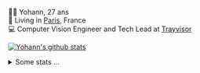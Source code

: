 <p>
  👨🏻 <bold>Yohann</bold>, 27 ans<br/>
  💼 Living in <a href="https://www.google.com/maps?q=paris">Paris</a>, France<br/>
  💻 Computer Vision Engineer and Tech Lead at <a href="https://trayvisor.com/">Trayvisor</a><br/>
</p>

<a href="https://github.com/anuraghazra/github-readme-stats"><img align="center" src="https://github-readme-stats-go94hl40s-yohann84l.vercel.app//api?username=yohann84L&show_icons=true&include_all_commits=true" alt="Yohann's github stats" /> </a>


<details>
  <summary>Some stats ...</summary><br/>
  

<!--START_SECTION:waka-->
![Code Time](http://img.shields.io/badge/Code%20Time-1%2C011%20hrs%2042%20mins-blue)

![Profile Views](http://img.shields.io/badge/Profile%20Views-0-blue)

**🐱 My GitHub Data** 

> 📦 440.7 kB Used in GitHub's Storage 
 > 
> 🏆 107 Contributions in the Year 2024
 > 
> 🚫 Not Opted to Hire
 > 
> 📜 25 Public Repositories 
 > 
> 🔑 21 Private Repositories 
 > 
**I'm an Early 🐤** 

```text
🌞 Morning                14370 commits       ████████░░░░░░░░░░░░░░░░░   31.61 % 
🌆 Daytime                25771 commits       ██████████████░░░░░░░░░░░   56.68 % 
🌃 Evening                5158 commits        ███░░░░░░░░░░░░░░░░░░░░░░   11.34 % 
🌙 Night                  166 commits         ░░░░░░░░░░░░░░░░░░░░░░░░░   00.37 % 
```
📅 **I'm Most Productive on Wednesday** 

```text
Monday                   8268 commits        █████░░░░░░░░░░░░░░░░░░░░   18.19 % 
Tuesday                  8344 commits        █████░░░░░░░░░░░░░░░░░░░░   18.35 % 
Wednesday                10153 commits       ██████░░░░░░░░░░░░░░░░░░░   22.33 % 
Thursday                 9594 commits        █████░░░░░░░░░░░░░░░░░░░░   21.10 % 
Friday                   8356 commits        █████░░░░░░░░░░░░░░░░░░░░   18.38 % 
Saturday                 265 commits         ░░░░░░░░░░░░░░░░░░░░░░░░░   00.58 % 
Sunday                   485 commits         ░░░░░░░░░░░░░░░░░░░░░░░░░   01.07 % 
```


📊 **This Week I Spent My Time On** 

```text
🕑︎ Time Zone: Europe/Paris

💬 Programming Languages: 
Python                   9 hrs 43 mins       ████████████████████░░░░░   80.49 % 
YAML                     59 mins             ██░░░░░░░░░░░░░░░░░░░░░░░   08.18 % 
SQL                      24 mins             █░░░░░░░░░░░░░░░░░░░░░░░░   03.39 % 
SSH Config               18 mins             █░░░░░░░░░░░░░░░░░░░░░░░░   02.49 % 
Bash                     16 mins             █░░░░░░░░░░░░░░░░░░░░░░░░   02.32 % 

🔥 Editors: 
PyCharm                  10 hrs 38 mins      ██████████████████████░░░   88.12 % 
VS Code                  1 hr 26 mins        ███░░░░░░░░░░░░░░░░░░░░░░   11.88 % 

💻 Operating System: 
Mac                      12 hrs 4 mins       █████████████████████████   100.00 % 
```

**I Mostly Code in Python** 

```text
Python                   24 repos            ██████████████░░░░░░░░░░░   54.55 % 
Jupyter Notebook         5 repos             ███░░░░░░░░░░░░░░░░░░░░░░   11.36 % 
JavaScript               3 repos             ██░░░░░░░░░░░░░░░░░░░░░░░   06.82 % 
HTML                     2 repos             █░░░░░░░░░░░░░░░░░░░░░░░░   04.55 % 
Shell                    1 repo              █░░░░░░░░░░░░░░░░░░░░░░░░   02.27 % 
```




 Last Updated on 30/01/2024 00:28:12 UTC
<!--END_SECTION:waka-->
